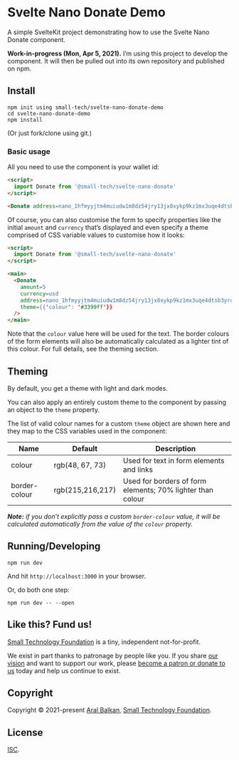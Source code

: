 # Svelte Nano Donate Demo

A simple SvelteKit project demonstrating how to use the Svelte Nano Donate component.

__Work-in-progress (Mon, Apr 5, 2021).__ I’m using this project to develop the component. It will then be pulled out into its own repository and published on npm.

## Install

```shell
npm init using small-tech/svelte-nano-donate-demo
cd svelte-nano-donate-demo
npm install
```

(Or just fork/clone using git.)

### Basic usage

All you need to use the component is your wallet id:

```html
<script>
  import Donate from '@small-tech/svelte-nano-donate'
</script>

<Donate address=nano_1hfmyyjtm4muiudw1m8dz54jry13jx8xykp9kz1mx3uqe4dtsb3yrdkjgy6g/>
```

Of course, you can also customise the form to specify properties like the initial `amount` and `currency` that’s displayed and even specify a theme comprised of CSS variable values to customise how it looks:

```html
<script>
  import Donate from '@small-tech/svelte-nano-donate'
</script>

<main>
  <Donate
    amount=5
    currency=usd
    address=nano_1hfmyyjtm4muiudw1m8dz54jry13jx8xykp9kz1mx3uqe4dtsb3yrdkjgy6g
    theme={{'colour': '#3399ff'}}
  />
</main>
```

Note that the `colour` value here will be used for the text. The border colours of the form elements will also be automatically calculated as a lighter tint of this colour. For full details, see the theming section.

## Theming

By default, you get a theme with light and dark modes.

You can also apply an entirely custom theme to the component by passing an object to the `theme` property.

The list of valid colour names for a custom `theme` object are shown here and they map to the CSS variables used in the component:

|Name | Default | Description |
|-------|-------| ---------- |
| colour | rgb(48, 67, 73) | Used for text in form elements and links |
| border-colour | rgb(215,216,217) | Used for borders of form elements; 70% lighter than colour |

___Note:__ if you don’t explicitly pass a custom `border-colour` value, it will be calculated automatically from the value of the `colour` property._


## Running/Developing

```shell
npm run dev
```

And hit `http://localhost:3000` in your browser.

Or, do both one step:

```shell
npm run dev -- --open
```

## Like this? Fund us!

[Small Technology Foundation](https://small-tech.org) is a tiny, independent not-for-profit.

We exist in part thanks to patronage by people like you. If you share [our vision](https://small-tech.org/about/#small-technology) and want to support our work, please [become a patron or donate to us](https://small-tech.org/fund-us) today and help us continue to exist.

## Copyright

Copyright &copy; 2021-present [Aral Balkan](https://ar.al), [Small Technology Foundation](https://small-tech.org).

## License

[ISC](./LICENSE).
